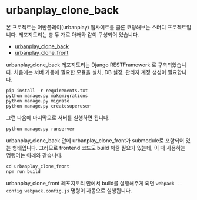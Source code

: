 # urbanplay_clone_back

본 프로젝트는 어반플레이(urbanplay) 웹사이트를 클론 코딩해보는 스터디 프로젝트입니다. 레포지토리는 총 두 개로 아래와 같이 구성되어 있습니다.

* [urbanplay_clone_back](https://github.com/theGreatEnds/urbanplay_clone_back)
* [urbanplay_clone_front](https://github.com/theGreatEnds/urbanplay_clone_front)

urbanplay_clone_back 레포지토리는 Django RESTFramework 로 구축되었습니다. 
처음에는 서버 가동에 필요한 모듈을 설치, DB 설정, 관리자 계정 생성이 필요합니다.

    pip install -r requirements.txt
    python manage.py makemigrations
    python manage.py migrate
    python manage.py createsuperuser
    
그런 다음에 마지막으로 서버를 실행하면 됩니다.

    python manage.py runserver

urbanplay_clone_back 안에 urbanplay_clone_front가 submodule로 포함되어 있는 형태입니다. 그러므로 frontend 코드도 build 해줄 필요가 있는데, 이 때 사용하는 명령어는 아래와 같습니다.

    cd urbanplay_clone_front
    npm run build
    
urbanplay_clone_front 레포지토리 안에서 build를 실행해주게 되면 `webpack --config webpack.config.js` 명령이 자동으로 실행됩니다.
